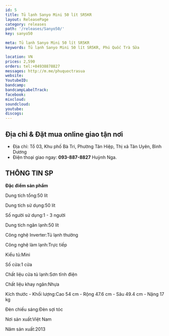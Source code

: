 ```yaml
---
id: 5
title: Tủ lạnh Sanyo Mini 50 lít SR5KR
layout: ReleasePage
category: releases
path: '/releases/Sanyo50/'
key: sanyo50

meta: Tủ lạnh Sanyo Mini 50 lít SR5KR
keywords: Tủ lạnh Sanyo Mini 50 lít SR5KR, Phú Quốc Trà Sữa

location: VN
prices: 2,590
orders: tel:+84938878827
messages: http://m.me/phuquoctrasua
website: 
YoutubeID: 
bandcamp: 
bandcampLabelTrack: 
facebook: 
mixcloud: 
soundcloud: 
youtube: 
discogs: 
---
```


## Địa chỉ & Đặt mua online giao tận nơi

- Địa chỉ: Tổ 03, Khu phố Bà Tri, Phường Tân Hiệp, Thị xã Tân Uyên, Bình Dương
- Điện thoại giao ngay: **093-887-8827** Huỳnh Nga.


## THÔNG TIN SP

**Đặc điểm sản phẩm**

Dung tích tổng:50 lít

Dung tích sử dụng:50 lít

Số người sử dụng:1 - 3 người

Dung tích ngăn lạnh:50 lít

Công nghệ Inverter:Tủ lạnh thường

Công nghệ làm lạnh:Trực tiếp

Kiểu tủ:Mini

Số cửa:1 cửa

Chất liệu cửa tủ lạnh:Sơn tĩnh điện

Chất liệu khay ngăn:Nhựa

Kích thước - Khối lượng:Cao 54 cm - Rộng 47.6 cm - Sâu 49.4 cm - Nặng 17 kg

Đèn chiếu sáng:Đèn sợi tóc

Nơi sản xuất:Việt Nam

Năm sản xuất:2013